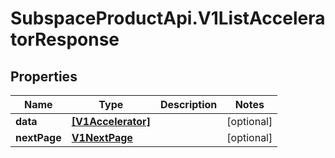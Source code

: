 # SubspaceProductApi.V1ListAcceleratorResponse

## Properties

Name | Type | Description | Notes
------------ | ------------- | ------------- | -------------
**data** | [**[V1Accelerator]**](V1Accelerator.md) |  | [optional] 
**nextPage** | [**V1NextPage**](V1NextPage.md) |  | [optional] 


